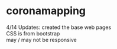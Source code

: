 # coronamapping

4/14 Updates:
created the base web pages <br>
CSS is from bootstrap <br>
may / may not be responsive <br>
